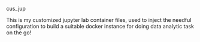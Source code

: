 cus_jup

This is my customized jupyter lab container files, used to inject the needful configuration to build a suitable docker instance for doing data analytic task on the go! 
